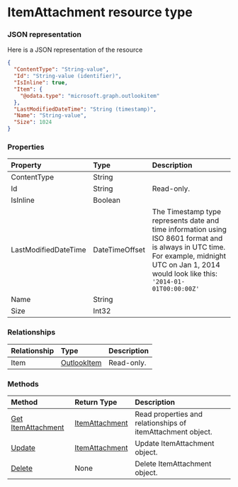 # ItemAttachment resource type



### JSON representation

Here is a JSON representation of the resource

<!-- {
  "blockType": "resource",
  "optionalProperties": [
    "Item"
  ],
  "@odata.type": "microsoft.graph.itemattachment"
}-->

```json
{
  "ContentType": "String-value",
  "Id": "String-value (identifier)",
  "IsInline": true,
  "Item": {
    "@odata.type": "microsoft.graph.outlookitem"
  },
  "LastModifiedDateTime": "String (timestamp)",
  "Name": "String-value",
  "Size": 1024
}

```
### Properties
| Property	   | Type	|Description|
|:---------------|:--------|:----------|
|ContentType|String||
|Id|String| Read-only.|
|IsInline|Boolean||
|LastModifiedDateTime|DateTimeOffset|The Timestamp type represents date and time information using ISO 8601 format and is always in UTC time. For example, midnight UTC on Jan 1, 2014 would look like this: `'2014-01-01T00:00:00Z'`|
|Name|String||
|Size|Int32||

### Relationships
| Relationship | Type	|Description|
|:---------------|:--------|:----------|
|Item|[OutlookItem](outlookitem.md)| Read-only.|

### Methods

| Method		   | Return Type	|Description|
|:---------------|:--------|:----------|
|[Get ItemAttachment](../api/itemattachment_get.md) | [ItemAttachment](itemattachment.md) |Read properties and relationships of itemAttachment object.|
|[Update](../api/itemattachment_update.md) | [ItemAttachment](itemattachment.md)	|Update ItemAttachment object. |
|[Delete](../api/itemattachment_delete.md) | None |Delete ItemAttachment object. |

<!-- uuid: a45eaed3-2ab6-479e-b4cc-a0e56c081e2f
2015-10-25 12:52:19 UTC -->
<!-- {
  "type": "#page.annotation",
  "description": "ItemAttachment resource",
  "keywords": "",
  "section": "documentation",
  "tocPath": ""
}-->